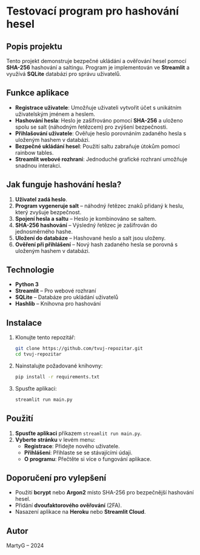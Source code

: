 # Testovací program pro hashování hesel

## Popis projektu
Tento projekt demonstruje bezpečné ukládání a ověřování hesel pomocí **SHA-256** hashování a saltingu. Program je implementován ve **Streamlit** a využívá **SQLite** databázi pro správu uživatelů.

## Funkce aplikace
- **Registrace uživatele**: Umožňuje uživateli vytvořit účet s unikátním uživatelským jménem a heslem.
- **Hashování hesla**: Heslo je zašifrováno pomocí **SHA-256** a uloženo spolu se salt (náhodným řetězcem) pro zvýšení bezpečnosti.
- **Přihlašování uživatele**: Ověřuje heslo porovnáním zadaného hesla s uloženým hashem v databázi.
- **Bezpečné ukládání hesel**: Použití saltu zabraňuje útokům pomocí rainbow tables.
- **Streamlit webové rozhraní**: Jednoduché grafické rozhraní umožňuje snadnou interakci.

## Jak funguje hashování hesla?
1. **Uživatel zadá heslo**.
2. **Program vygeneruje salt** – náhodný řetězec znaků přidaný k heslu, který zvyšuje bezpečnost.
3. **Spojení hesla a saltu** – Heslo je kombinováno se saltem.
4. **SHA-256 hashování** – Výsledný řetězec je zašifrován do jednosměrného hashe.
5. **Uložení do databáze** – Hashované heslo a salt jsou uloženy.
6. **Ověření při přihlášení** – Nový hash zadaného hesla se porovná s uloženým hashem v databázi.

## Technologie
- **Python 3**
- **Streamlit** – Pro webové rozhraní
- **SQLite** – Databáze pro ukládání uživatelů
- **Hashlib** – Knihovna pro hashování

## Instalace
1. Klonujte tento repozitář:
   ```sh
   git clone https://github.com/tvuj-repozitar.git
   cd tvuj-repozitar
   ```
2. Nainstalujte požadované knihovny:
   ```sh
   pip install -r requirements.txt
   ```
3. Spusťte aplikaci:
   ```sh
   streamlit run main.py
   ```

## Použití
1. **Spusťte aplikaci** příkazem `streamlit run main.py`.
2. **Vyberte stránku** v levém menu:
   - **Registrace**: Přidejte nového uživatele.
   - **Přihlášení**: Přihlaste se se stávajícími údaji.
   - **O programu**: Přečtěte si více o fungování aplikace.

## Doporučení pro vylepšení
- Použití **bcrypt** nebo **Argon2** místo SHA-256 pro bezpečnější hashování hesel.
- Přidání **dvoufaktorového ověřování** (2FA).
- Nasazení aplikace na **Heroku** nebo **Streamlit Cloud**.

## Autor
MartyG – 2024


